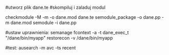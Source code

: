 #utworz plik dane.te
#skompiluj i zaladuj modul

checkmodule -M -m -o dane.mod dane.te
semodule_package -o dane.pp -m dane.mod
semodule -i dane.pp

#ustaw uprawnienia:
semanage fcontext -a -t dane_exec_t "/dane/bin/myapp"
restorecon -v /dane/bin/myapp

#test:
ausearch -m avc -ts recent

